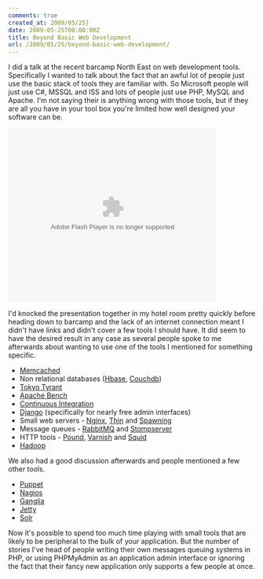 ```yaml
---
comments: true
created_at: 2009/05/25}
date: 2009-05-25T00:00:00Z
title: Beyond Basic Web Development
url: /2009/05/25/beyond-basic-web-development/
---
```


I did a talk at the recent barcamp North East on web development tools. Specifically I wanted to talk about the fact that an awful lot of people just use the basic stack of tools they are familiar with. So Microsoft people will just use C\#, MSSQL and ISS and lots of people just use PHP, MySQL and Apache. I'm not saying their is anything wrong with those tools, but if they are all you have in your tool box you're limited how well designed your software can be.

<object style="margin:0px" width="425" height="355">
<param name="movie" value="http://static.slidesharecdn.com/swf/ssplayer2.swf?doc=beyondbasicwebdev-090525052654-phpapp02&stripped_title=beyond-basic-web-development" /><param name="allowFullScreen" value="true"/><param name="allowScriptAccess" value="always"/><embed src="http://static.slidesharecdn.com/swf/ssplayer2.swf?doc=beyondbasicwebdev-090525052654-phpapp02&stripped_title=beyond-basic-web-development" type="application/x-shockwave-flash" allowscriptaccess="always" allowfullscreen="true" width="425" height="355"></embed></object>

I'd knocked the presentation together in my hotel room pretty quickly before heading down to barcamp and the lack of an internet connection meant I didn't have links and didn't cover a few tools I should have. It did seem to have the desired result in any case as several people spoke to me afterwards about wanting to use one of the tools I mentioned for something specific.

-   [Memcached](http://www.danga.com/memcached/)
-   Non relational databases ([Hbase](http://hadoop.apache.org/hbase/), [Couchdb](http://couchdb.apache.org/))
-   [Tokyo Tyrant](http://tokyocabinet.sourceforge.net/tyrantdoc/)
-   [Apache Bench](http://httpd.apache.org/docs/2.0/programs/ab.html)
-   [Continuous Integration](http://integrityapp.com/)
-   [Django](http://djangoproject.com/) (specifically for nearly free admin interfaces)
-   Small web servers - [Nginx](http://nginx.net/), [Thin](http://code.macournoyer.com/thin/) and [Spawning](http://pypi.python.org/pypi/Spawning/0.7)
-   Message queues - [RabbitMQ](http://www.rabbitmq.com/) and [Stompserver](http://stompserver.rubyforge.org/)
-   HTTP tools - [Pound](http://www.apsis.ch/pound/), [Varnish](http://varnish.projects.linpro.no/) and [Squid](http://www.squid-cache.org/)
-   [Hadoop](http://hadoop.apache.org/core/)

We also had a good discussion afterwards and people mentioned a few other tools.

-   [Puppet](http://reductivelabs.com/products/puppet/)
-   [Nagios](http://www.nagios.org/)
-   [Ganglia](http://ganglia.info/)
-   [Jetty](http://www.mortbay.org/jetty/)
-   [Solr](http://lucene.apache.org/solr/)

Now it's possible to spend too much time playing with small tools that are likely to be peripheral to the bulk of your application. But the number of stories I've head of people writing their own messages queuing systems in PHP, or using PHPMyAdmin as an application admin interface or ignoring the fact that their fancy new application only supports a few people at once.
